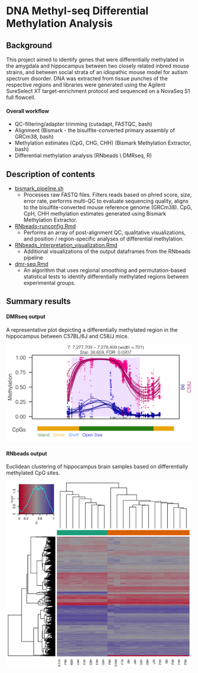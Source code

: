 # DNA Methyl-seq Differential Methylation Analysis

## Background 

This project aimed to identify genes that were differentially methylated in the amygdala and hippocampus between two closely related inbred mouse strains, and between social strata of an idiopathic mouse model for autism spectrum disorder. DNA was extracted from tissue punches of the respective regions and libraries were generated using the Agilent SureSelect XT target-enrichment protocol and sequenced on a NovaSeq S1 full flowcell. 

#### Overall workflow
- QC-filtering/adapter trimming (cutadapt, FASTQC, bash)
- Alignment (Bismark - the bisulfite-converted primary assembly of GRCm38, bash)
- Methylation estimates (CpG, CHG, CHH) (Bismark Methylation Extractor, bash)
- Differential methylation analysis (RNbeads \ DMRseq, R)

## Description of contents
- [bismark_pipeline.sh](https://github.com/stephen-siecinski/social_behavior_in_mice/blob/main/methyl-seq/bismark_pipeline.sh)
  - Processes raw FASTQ files. Filters reads based on phred score, size, error rate, performs multi-QC to evaluate sequencing quality, aligns to the bisulfite-converted mouse reference genome (GRCm38). CpG, CpH, CHH methylation estimates generated using Bismark Methylation Extractor.
- [RNbeads-runconfig.Rmd](https://github.com/stephen-siecinski/social_behavior_in_mice/blob/main/methyl-seq/RNbeads-runconfig.Rmd)
  - Performs an array of post-alignment QC, qualitative visualizations, and position / region-specific analyses of differential methylation. 
- [RNbeads_interpretation_visualization.Rmd](https://github.com/stephen-siecinski/social_behavior_in_mice/blob/main/methyl-seq/RNbeads_interpretation_visualization.Rmd)
  - Additional visualizations of the output dataframes from the RNbeads pipeline
- [dmr-seq.Rmd](https://github.com/stephen-siecinski/social_behavior_in_mice/blob/main/methyl-seq/dmr-seq.Rmd)
  - An algorithm that uses regional smoothing and permutation-based statistical tests to identify differentially methylated regions between experimental groups. 

## Summary results

#### DMRseq output
A representative plot depicting a differentially methylated region in the hippocampus between C57BL/6J and C58/J mice. 

<img src="https://github.com/stephen-siecinski/social_behavior_in_mice/blob/main/methyl-seq/dmr.png" width="800">

#### RNbeads output
Euclidean clustering of hippocampus brain samples based on differentially methylated CpG sites.

<img src="https://github.com/stephen-siecinski/social_behavior_in_mice/blob/main/methyl-seq/mouse_methyl_cluster.png" width="800">
